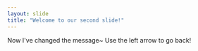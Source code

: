 ```yaml
---
layout: slide
title: "Welcome to our second slide!"
---
```

Now I've changed the message~
Use the left arrow to go back!
